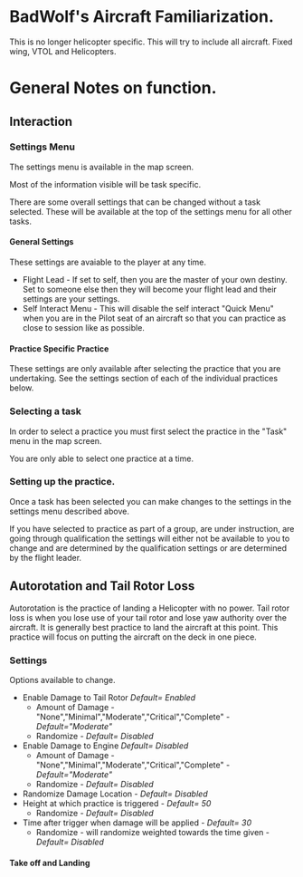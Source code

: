 # BadWolf's Aircraft Familiarization.
This is no longer helicopter specific. This will try to include all aircraft. Fixed wing, VTOL and Helicopters. 

# General Notes on function. 

## Interaction

### Settings Menu

The settings menu is available in the map screen. 

Most of the information visible will be task specific. 

There are some overall settings that can be changed without a task selected. These will be available at the top of the settings menu for all other tasks.

#### General Settings 

These settings are avaiable to the player at any time.

* Flight Lead - If set to self, then you are the master of your own destiny. Set to someone else then they will become your flight lead and their settings are your settings.
* Self Interact Menu - This will disable the self interact "Quick Menu" when you are in the Pilot seat of an aircraft so that you can practice as close to session like as possible. 

#### Practice Specific Practice

These settings are only available after selecting the practice that you are undertaking. See the settings section of each of the individual practices below.
### Selecting a task

In order to select a practice you must first select the practice in the "Task" menu in the map screen. 

You are only able to select one practice at a time. 

### Setting up the practice. 

Once a task has been selected you can make changes to the settings in the settings menu described above. 

If you have selected to practice as part of a group, are under instruction, are going through qualification the settings will either not be available to you to change and are determined by the qualification settings or are determined by the flight leader.
## Autorotation and Tail Rotor Loss

Autorotation is the practice of landing a Helicopter with no power.
Tail rotor loss is when you lose use of your tail rotor and lose yaw authority over the aircraft. It is generally best practice to land the aircraft at this point. This practice will focus on putting the aircraft on the deck in one piece. 
### Settings

Options available to change. 

* Enable Damage to Tail Rotor _Default= Enabled_
    * Amount of Damage - "None","Minimal","Moderate","Critical","Complete" - _Default="Moderate"_
    * Randomize - _Default= Disabled_
* Enable Damage to Engine _Default= Disabled_
    * Amount of Damage - "None","Minimal","Moderate","Critical","Complete" - _Default="Moderate"_
    * Randomize - _Default= Disabled_
* Randomize Damage Location  - _Default= Disabled_
* Height at which practice is triggered - _Default= 50_
    * Randomize - _Default= Disabled_
* Time after trigger when damage will be applied  - _Default= 30_
    * Randomize - will randomize weighted towards the time given - _Default= Disabled_

#### Take off and Landing

